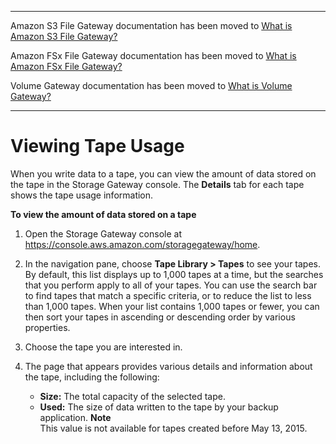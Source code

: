 --------

Amazon S3 File Gateway documentation has been moved to [What is Amazon S3 File Gateway?](https://docs.aws.amazon.com/filegateway/latest/files3/WhatIsStorageGateway.html)

Amazon FSx File Gateway documentation has been moved to [What is Amazon FSx File Gateway?](https://docs.aws.amazon.com/filegateway/latest/filefsxw/WhatIsStorageGateway.html)

Volume Gateway documentation has been moved to [What is Volume Gateway?](https://docs.aws.amazon.com/storagegateway/latest/vgw/WhatIsStorageGateway.html)

--------

# Viewing Tape Usage<a name="tape-usage"></a>

When you write data to a tape, you can view the amount of data stored on the tape in the Storage Gateway console\. The **Details** tab for each tape shows the tape usage information\.

**To view the amount of data stored on a tape**

1. Open the Storage Gateway console at [https://console\.aws\.amazon\.com/storagegateway/home](https://console.aws.amazon.com/storagegateway/)\.

1. In the navigation pane, choose **Tape Library > Tapes** to see your tapes\. By default, this list displays up to 1,000 tapes at a time, but the searches that you perform apply to all of your tapes\. You can use the search bar to find tapes that match a specific criteria, or to reduce the list to less than 1,000 tapes\. When your list contains 1,000 tapes or fewer, you can then sort your tapes in ascending or descending order by various properties\.

1. Choose the tape you are interested in\.

1. The page that appears provides various details and information about the tape, including the following:
   + **Size:** The total capacity of the selected tape\.
   + **Used:** The size of data written to the tape by your backup application\. 
**Note**  
This value is not available for tapes created before May 13, 2015\.
